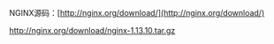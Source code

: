 NGINX源码：[http://nginx.org/download/](http://nginx.org/download/)

http://nginx.org/download/nginx-1.13.10.tar.gz

